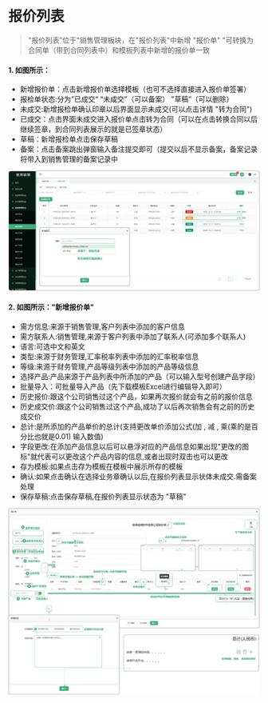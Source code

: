 # 报价列表

> "报价列表”位于"销售管理板块，在"报价列表"中新增 "报价单" "可转换为合同单（带到合同列表中）和模板列表中新增的报价单一致
#### 1. 如图所示：
* 新增报价单：点击新增报价单选择模板（也可不选择直接进入报价单签署）
* 报检单状态:分为”已成交“   “未成交”（可以备案）   "草稿”（可以删除）
* 未成交:新增报检单确认印章以后界面显示未成交(可以点击详情 "转为合同")
* 已成交：点击界面未成交进入报价单点击转为合同（可以在点击转换合同以后继续签章，到合同列表展示的就是已签章状态）
* 草稿：新增报检单点击保存草稿
* 备案：点击备案跳出弹窗输入备注提交即可（提交以后不显示备案，备案记录将带入到销售管理的备案记录中

![如图所示](../file/bjlb.png)

#### 2. 如图所示："新增报价单"

* 需方信息:来源于销售管理,客户列表中添加的客户信息
* 需方联系人:销售管理,来源于客户列表中添加了联系人(可添加多个联系人)
* 语言:可选中文和英文
* 类型:来源于财务管理,汇率税率列表中添加的汇率税率信息
* 等级:来源于财务管理,产品等级列表中添加的产品等级信息
* 选择产品:产品来源于产品列表中所添加的产品（可以输入型号创建产品字段）
* 批量导入：可批量导入产品（先下载模板Excel进行编辑导入即可）
* 历史报价:跟这个公司销售过这个产品，如果再次报价就会有之前的报价信息
* 历史成交价:跟这个公司销售过这个产品,成功了以后再次销售会有之前的历史成交价
* 总计:是所添加的产品单价的总计(支持更改单价添加公式(加 , 减 , 乘(乘的是百分比也就是0.01) 输入数值)
* 字段更改:在添加产品信息以后可以悬浮对应的产品信息如果出现"更改的图标"就代表可以更改这个产品内容的信息,或者出现时双击也可以更改
* 存为模板:如果点击存为模板在模板中展示所存的模板
* 确认:如果点击确认在选择业务章确认以后,在报价列表显示状体未成交.需备案处理
* 保存草稿:点击保存草稿,在报价列表显示状态为 "草稿"

![如图所示](../file/mblb3.png)

